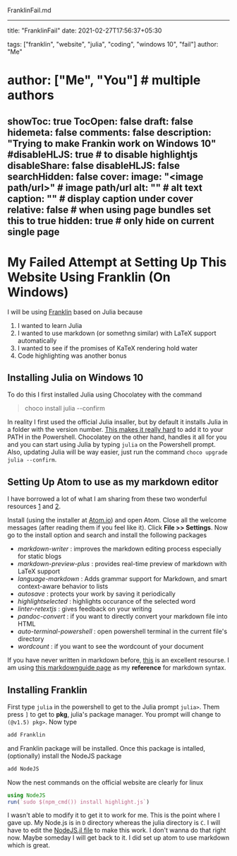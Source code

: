 FranklinFail.md

---
title: "FranklinFail"
date: 2021-02-27T17:56:37+05:30

tags: ["franklin", "website", "julia", "coding", "windows 10", "fail"]
author: "Me"
# author: ["Me", "You"] # multiple authors
showToc: true
TocOpen: false
draft: false
hidemeta: false
comments: false
description: "Trying to make Frankin work on Windows 10"
#disableHLJS: true # to disable highlightjs
disableShare: false
disableHLJS: false
searchHidden: false
cover:
    image: "<image path/url>" # image path/url
    alt: "<alt text>" # alt text
    caption: "<text>" # display caption under cover
    relative: false # when using page bundles set this to true
    hidden: true # only hide on current single page
---

# My Failed Attempt at Setting Up This Website Using Franklin (On Windows)


 I will be using [Franklin](https://franklinjl.org/) based on Julia because
 1. I wanted to learn Julia
 2. I wanted to use markdown (or somethng similar) with LaTeX support automatically
 3. I wanted to see if the promises of KaTeX rendering hold water
 4. Code highlighting was another bonus


## Installing Julia on Windows 10

To do this I first installed Julia using Chocolatey with the command

> choco install julia --confirm

In reality I first used the official Julia insaller, but by default it installs Julia in a folder with the version number. [This makes it really hard](https://discourse.julialang.org/t/what-is-the-best-way-to-set-the-path-to-julia-on-windows-10/16467/12 "Discorse question about setting PATH for julia") to add it to your PATH in the Powershell. Chocolatey on the other hand, handles it all for you and you can start using Julia by typing `julia` on the Powershell prompt. Also, updating Julia will be way easier, just run the command `choco upgrade julia --confirm`.

## Setting Up Atom to use as my markdown editor

I have borrowed a lot of what I am sharing from these two wonderful resources [1](https://www.portent.com/blog/copywriting/content-strategy/atom-markdown.htm "How to Set Up & Use Atom as a Markdown Editor
") and [2](https://github.com/benmarwick/atom-for-scholarly-writing-with-markdown).

Install (using the installer at [Atom.io](https://www.atom.io/)) and open Atom. Close all the welcome messages (after reading them if you feel like it). Click **File >> Settings**. Now go to the install option and search and install the following packages

* _markdown-writer_ : improves the markdown editing process especially for static blogs
* _markdown-preview-plus_ : provides real-time preview of markdown with LaTeX support
* _language-markdown_ : Adds grammar support for Markdown, and smart context-aware behavior to lists
* _autosave_ : protects your work by saving it periodically
* _highlightselected_ : highlights occurance of the selected word
* _linter-retextjs_ : gives feedback on your writing
* _pandoc-convert_ : if you want to directly convert your markdown file into HTML
* _auto-terminal-powershell_ : open powershell terminal in the current file's directory
* _wordcount_ : if you want to see the wordcount of your document

If you have never written in markdown before, [this](https://franklinjl.org/syntax/markdown/ "Basic Guide") is an excellent resourse. I am using [this markdownguide page](https://www.markdownguide.org/basic-syntax/#unordered-lists) as my **reference** for markdown syntax.

## Installing Franklin

First type `julia` in the powershell to get to the Julia prompt `julia>`. Them press `]` to get to **pkg**, julia's package manager. You prompt will change to `(@v1.5) pkg>`. Now type
```julia
add Franklin
```
and Franklin package will be installed. Once this package is intalled, (optionally) install the NodeJS package
```julia
add NodeJS
```
Now the nest commands on the official website are clearly for linux
```julia
using NodeJS
run(`sudo $(npm_cmd()) install highlight.js`)
```
I wasn't able to modify it to get it to work for me. This is the point where I gave up.
My Node.js is in `D` directory whereas the julia directory is `C`. I will have to edit the [NodeJS.jl file](https://github.com/davidanthoff/NodeJS.jl/blob/master/src/NodeJS.jl) to make this work. I don't wanna do that right now. Maybe someday I will get back to it. I did set up atom to use markdown which is great.
